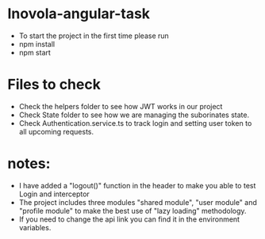 # Inovola-angular-task
- To start the project in the first time please run 
- npm install
- npm start

# Files to check
- Check the helpers folder to see how JWT works in our project
- Check State folder to see how we are managing the suborinates state.
- Check Authentication.service.ts to track login and setting user token to all upcoming requests.

# notes:
 - I have added a "logout()" function in the header to make you able to test Login and interceptor 
 - The project includes three modules "shared module", "user module" and "profile module" to make the best use of "lazy loading" methodology.
 - If you need to change the api link you can find it in the environment variables.
